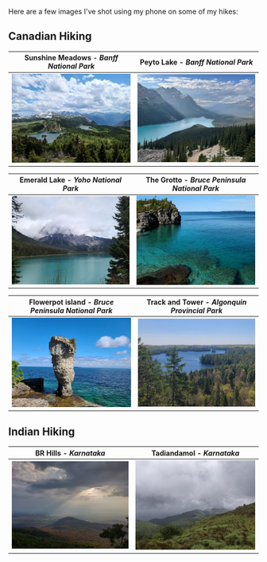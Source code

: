 Here are a few images I've shot using my phone on some of my hikes:

## Canadian Hiking

| Sunshine Meadows - _Banff National Park_ | Peyto Lake - _Banff National Park_  |
:-------------------------:|:-------------------------:
![Sunshine Meadows (_Banff_)](images/Sunshine_Banff.jpg)  |  ![Peyto Lake (_Banff_)](images/Peyto_Banff.jpg)

| Emerald Lake - _Yoho National Park_ |   The Grotto - _Bruce Peninsula National Park_  |
:-------------------------:|:-------------------------:
![Emerald Lake (_British Columbia_)](images/Emerald_Yoho.jpg)  |  ![The Grotto (_Ontario_)](images/Grotto_Bruce.jpg)

| Flowerpot island - _Bruce Peninsula National Park_ |  Track and Tower - _Algonquin Provincial Park_ |
:-------------------------:|:-------------------------:
![](images/Flowerpot_Bruce.jpg)  |  ![](images/TrackTower_Algonquin.jpg)

## Indian Hiking

BR Hills - _Karnataka_   |  Tadiandamol - _Karnataka_
:-------------------------:|:-------------------------:
![](images/BRHills_2019.jpg)  |  ![](images/Tadiandamol_2019.jpg)
